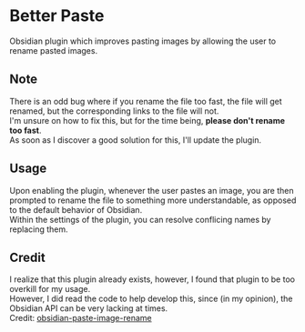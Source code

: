 # Better Paste
Obsidian plugin which improves pasting images by allowing the user to rename pasted images.
## Note
There is an odd bug where if you rename the file too fast, the file will get renamed, but the corresponding links to the file will not.  
I'm unsure on how to fix this, but for the time being, **please don't rename too fast**.  
As soon as I discover a good solution for this, I'll update the plugin.
## Usage
Upon enabling the plugin, whenever the user pastes an image, you are then prompted to rename the file to something more understandable, as opposed to the default behavior of Obsidian.  
Within the settings of the plugin, you can resolve conflicing names by replacing them.
## Credit
I realize that this plugin already exists, however, I found that plugin to be too overkill for my usage.  
However, I did read the code to help develop this, since (in my opinion), the Obsidian API can be very lacking at times.  
Credit: [obsidian-paste-image-rename](https://github.com/reorx/obsidian-paste-image-rename)